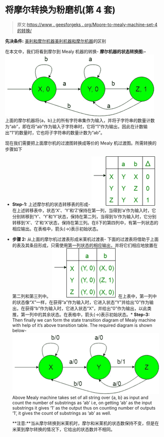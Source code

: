# 将摩尔转换为粉磨机(第 4 套)

> 原文:[https://www . geesforgeks . org/Moore-to-mealy-machine-set-4 的转换/](https://www.geeksforgeeks.org/conversion-of-moore-to-mealy-machine-set-4/)

**先决条件:** [美利和摩尔机器](https://www.geeksforgeeks.org/mealy-and-moore-machines/)[美利机器和摩尔机器](https://www.geeksforgeeks.org/difference-between-mealy-machine-and-moore-machine/)的区别

在本文中，我们将看到摩尔到 Mealy 机器的转换-
**摩尔机器的状态转换图:-**
![](img/4785b6ff2ae4f053c3aa1cd26508aa17.png)
上面的摩尔机器将{a，b}上的所有字符串集作为输入，并将子字符串的数量计数为“ab”，即在将“ab”作为输入子字符串时，它将“1”作为输出，因此在计数输出“1”的数量时，它也将子字符串的数量计数为“ab”。

现在我们需要把上面摩尔机的过渡图转换成等价的 Mealy 机过渡图。所需转换的步骤如下

*   **Step-1:** 上述摩尔机的状态转移表的形成-
    ![](img/dbab2dc27c0edbdb38caada905a59505.png)
    在上述转移表中，状态‘X’、‘Y’和‘Z’保持在第一列，当得到‘a’作为输入时，它分别转移到‘Y’、‘Y’和‘Y’状态，保持在第二列，当得到‘b’作为输入时，它分别转移到‘X’、‘Z’和‘X’状态，保持在第三列。在δ下的第四列中，有第一列状态的相应输出。在表格中，箭头(→)表示初始状态。

*   **步骤 2:** 从上面的摩尔机过渡表形成米莱机过渡表-
    下面的过渡表将借助于上面的表及其条目形成，只需使用第一列状态的相应输出，并将它们相应地放置在第二列和第三列中。
    ![](img/8271f1b36078453b0b8a9e8e8d7fcca8.png)
    在上表中，第一列中的状态像“X”一样，在获得“a”作为输入时，它进入状态“Y”并给出“0”作为输出，在获得“b”作为输入时，它进入状态“X”，并给出“0”作为输出，以此类推，第一列中的其余状态。在表格中，箭头(→)表示初始状态。*   **Step-3:** Then finally we can form the state transition diagram of Mealy machine with help of it’s above transition table.
    The required diagram is shown below-
    ![](img/9b3b8305c5d46f050d958a12880e81ff.png)
    Above Mealy machine takes set of all string over {a, b} as input and count the number of substrings as ‘ab’ i.e, on getting ‘ab’ as the input substrings it gives ‘1’ as the output thus on counting number of outputs ‘1’, it gives the count of substrings as ‘ab’ as well.

    **注意:**当从摩尔转换到米莱机时，摩尔和米莱机的状态数保持不变，但是在米莱到摩尔转换的情况下，它给出的状态数并不相同。